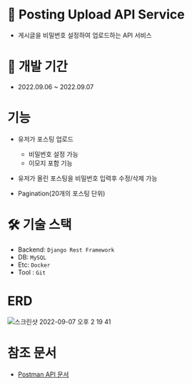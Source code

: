 # 🚀 Posting Upload API Service

- 게시글을 비밀번호 설정하여 업로드하는 API 서비스

# 📆 개발 기간
- 2022.09.06 ~ 2022.09.07

# 기능
- 유저가 포스팅 업로드
  - 비밀번호 설정 가능
  - 이모지 포함 기능

- 유저가 올린 포스팅을 비밀번호 입력후 수정/삭제 가능
- Pagination(20개의 포스팅 단위)

# 🛠 기술 스택
- Backend: `Django Rest Framework`
- DB: `MySQL`
- Etc: `Docker`
- Tool : `Git`
# ERD
![스크린샷 2022-09-07 오후 2 19 41](https://user-images.githubusercontent.com/58774316/188794790-3a4a3e45-b3e1-4658-a09c-348f0f6ee886.png)

# 참조 문서
- [Postman API 문서](https://documenter.getpostman.com/view/11682851/VVBQXUTd)
